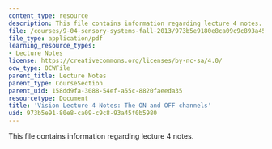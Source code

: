 ```yaml
---
content_type: resource
description: This file contains information regarding lecture 4 notes.
file: /courses/9-04-sensory-systems-fall-2013/973b5e9180e8ca09c9c893a45f0b5980_MIT9_04F13_Vis4.pdf
file_type: application/pdf
learning_resource_types:
- Lecture Notes
license: https://creativecommons.org/licenses/by-nc-sa/4.0/
ocw_type: OCWFile
parent_title: Lecture Notes
parent_type: CourseSection
parent_uid: 158dd9fa-3088-54ef-a55c-8820faeeda35
resourcetype: Document
title: 'Vision Lecture 4 Notes: The ON and OFF channels'
uid: 973b5e91-80e8-ca09-c9c8-93a45f0b5980
---
```

This file contains information regarding lecture 4 notes.